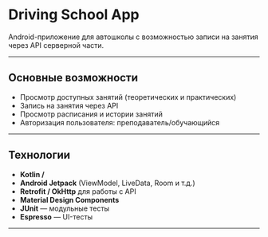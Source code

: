 # Driving School App

Android-приложение для автошколы с возможностью записи на занятия через API серверной части.

---

## Основные возможности

- Просмотр доступных занятий (теоретических и практических)
- Запись на занятия через API
- Просмотр расписания и истории занятий
- Авторизация пользователя: преподаватель/обучающийся

---

## Технологии

- **Kotlin /**
- **Android Jetpack** (ViewModel, LiveData, Room и т.д.)
- **Retrofit / OkHttp** для работы с API
- **Material Design Components**
- **JUnit** — модульные тесты
- **Espresso** — UI-тесты

---
